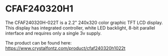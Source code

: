 # CFAF240320H1

The CFAF240320H-022T is a 2.2" 240x320 color graphic TFT LCD display. This display has integrated controller, white LED backlight, 8-bit parallel interface and requires only a single 3v supply.

The product can be found here:
https://www.crystalfontz.com/product/cfaf240320h1022t
